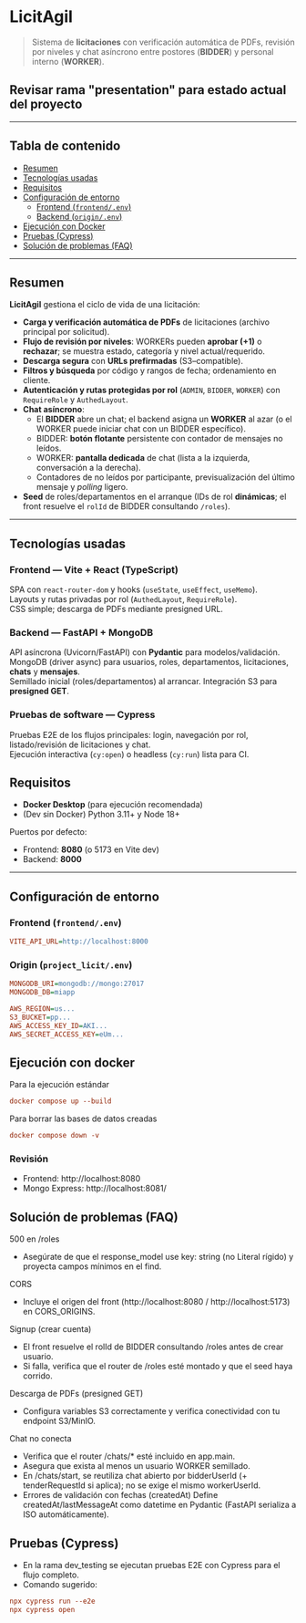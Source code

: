 # LicitAgil

> Sistema de **licitaciones** con verificación automática de PDFs, revisión por niveles y chat asíncrono entre postores (**BIDDER**) y personal interno (**WORKER**).

## Revisar rama "presentation" para estado actual del proyecto
---

## Tabla de contenido
- [Resumen](#resumen)
- [Tecnologías usadas](#tecnologías-usadas)
- [Requisitos](#requisitos)
- [Configuración de entorno](#configuración-de-entorno)
  - [Frontend (`frontend/.env`)](#frontend_env)
  - [Backend (`origin/.env`)](#origin_env)
- [Ejecución con Docker](#ejecución-con-docker)
- [Pruebas (Cypress)](#pruebas-cypress)
- [Solución de problemas (FAQ)](#solución-de-problemas-faq)

---

## Resumen

**LicitAgil** gestiona el ciclo de vida de una licitación:

- **Carga y verificación automática de PDFs** de licitaciones (archivo principal por solicitud).
- **Flujo de revisión por niveles**: WORKERs pueden **aprobar (+1)** o **rechazar**; se muestra estado, categoría y nivel actual/requerido.
- **Descarga segura** con **URLs prefirmadas** (S3–compatible).
- **Filtros y búsqueda** por código y rangos de fecha; ordenamiento en cliente.
- **Autenticación y rutas protegidas por rol** (`ADMIN`, `BIDDER`, `WORKER`) con `RequireRole` y `AuthedLayout`.
- **Chat asíncrono**:
  - El **BIDDER** abre un chat; el backend asigna un **WORKER** al azar (o el WORKER puede iniciar chat con un BIDDER específico).
  - BIDDER: **botón flotante** persistente con contador de mensajes no leídos.
  - WORKER: **pantalla dedicada** de chat (lista a la izquierda, conversación a la derecha).
  - Contadores de no leídos por participante, previsualización del último mensaje y *polling* ligero.
- **Seed** de roles/departamentos en el arranque (IDs de rol **dinámicas**; el front resuelve el `rolId` de BIDDER consultando `/roles`).

---

## Tecnologías usadas

### Frontend — **Vite + React (TypeScript)**
SPA con `react-router-dom` y hooks (`useState`, `useEffect`, `useMemo`).  
Layouts y rutas privadas por rol (`AuthedLayout`, `RequireRole`).  
CSS simple; descarga de PDFs mediante presigned URL.

### Backend — **FastAPI + MongoDB**
API asíncrona (Uvicorn/FastAPI) con **Pydantic** para modelos/validación.  
MongoDB (driver async) para usuarios, roles, departamentos, licitaciones, **chats** y **mensajes**.  
Semillado inicial (roles/departamentos) al arrancar. Integración S3 para **presigned GET**.

### Pruebas de software — **Cypress**
Pruebas E2E de los flujos principales: login, navegación por rol, listado/revisión de licitaciones y chat.  
Ejecución interactiva (`cy:open`) o headless (`cy:run`) lista para CI.

## Requisitos

- **Docker Desktop** (para ejecución recomendada)  
- (Dev sin Docker) Python 3.11+ y Node 18+

Puertos por defecto:
- Frontend: **8080** (o 5173 en Vite dev)
- Backend: **8000**

---

## Configuración de entorno

### Frontend (`frontend/.env`)
```ini
VITE_API_URL=http://localhost:8000
```

### Origin (`project_licit/.env`)

```ini
MONGODB_URI=mongodb://mongo:27017
MONGODB_DB=miapp

AWS_REGION=us...
S3_BUCKET=pp...
AWS_ACCESS_KEY_ID=AKI...
AWS_SECRET_ACCESS_KEY=eUm...
```

## Ejecución con docker

Para la ejecución estándar
```ini
docker compose up --build
```

Para borrar las bases de datos creadas

```ini
docker compose down -v
```
### Revisión
- Frontend: http://localhost:8080
- Mongo Express: http://localhost:8081/

## Solución de problemas (FAQ)

500 en /roles
- Asegúrate de que el response_model use key: string (no Literal rígido) y proyecta campos mínimos en el find.

CORS
- Incluye el origen del front (http://localhost:8080 / http://localhost:5173) en CORS_ORIGINS.

Signup (crear cuenta)
- El front resuelve el rolId de BIDDER consultando /roles antes de crear usuario.
- Si falla, verifica que el router de /roles esté montado y que el seed haya corrido.

Descarga de PDFs (presigned GET)
- Configura variables S3 correctamente y verifica conectividad con tu endpoint S3/MinIO.

Chat no conecta
- Verifica que el router /chats/* esté incluido en app.main.
- Asegura que exista al menos un usuario WORKER semillado.
- En /chats/start, se reutiliza chat abierto por bidderUserId (+ tenderRequestId si aplica); no se exige el mismo workerUserId.
- Errores de validación con fechas (createdAt)
Define createdAt/lastMessageAt como datetime en Pydantic (FastAPI serializa a ISO automáticamente).

## Pruebas (Cypress)
- En la rama dev_testing se ejecutan pruebas E2E con Cypress para el flujo completo.
- Comando sugerido:
```ini
npx cypress run --e2e
npx cypress open

```


